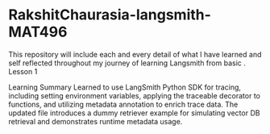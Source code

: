 # RakshitChaurasia-langsmith-MAT496
This repository will include each and every detail of what I have learned and self reflected throughout my journey of learning  Langsmith from basic .
Lesson 1

Learning Summary
Learned to use LangSmith Python SDK for tracing, including setting environment variables, applying the traceable decorator to functions, and utilizing metadata annotation to enrich trace data. The updated file introduces a dummy retriever example for simulating vector DB retrieval and demonstrates runtime metadata usage.
